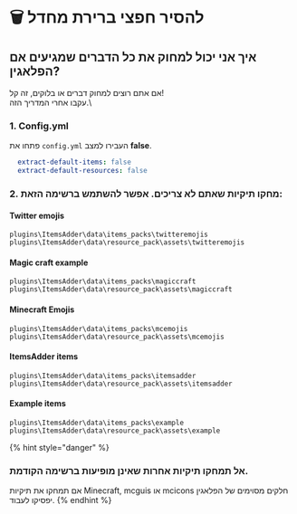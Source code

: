# 🗑 להסיר חפצי ברירת מחדל

## איך אני יכול למחוק את כל הדברים שמגיעים אם הפלאגין?

אם אתם רוצים למחוק דברים או בלוקים, זה קל!\
עקבו אחרי המדריך הזה.\\

### 1. Config.yml

פתחו את `config.yml` העבירו למצב **false**.

```yaml
  extract-default-items: false
  extract-default-resources: false
```

### 2. מחקו תיקיות שאתם לא צריכים. אפשר להשתמש ברשימה הזאת:

#### Twitter emojis

`plugins\ItemsAdder\data\items_packs\twitteremojis`\
`plugins\ItemsAdder\data\resource_pack\assets\twitteremojis`

#### Magic craft example

`plugins\ItemsAdder\data\items_packs\magiccraft`\
`plugins\ItemsAdder\data\resource_pack\assets\magiccraft`

#### Minecraft Emojis

`plugins\ItemsAdder\data\items_packs\mcemojis`\
`plugins\ItemsAdder\data\resource_pack\assets\mcemojis`

#### ItemsAdder items

`plugins\ItemsAdder\data\items_packs\itemsadder`\
`plugins\ItemsAdder\data\resource_pack\assets\itemsadder`

#### Example items

`plugins\ItemsAdder\data\items_packs\example`\
`plugins\ItemsAdder\data\resource_pack\assets\example`

{% hint style="danger" %}
### אל תמחקו תיקיות אחרות שאינן מופיעות ברשימה הקודמת.

אם תמחקו את תיקיות Minecraft, mcguis או mcicons חלקים מסוימים של הפלאגין יפסיקו לעבוד.
{% endhint %}
